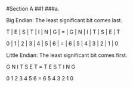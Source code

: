 #Section A
##1
###a.

Big Endian: The least significant bit comes last.

T | E | S | T | I | N | G | = | G | N | I | T | S | E | T

0 | 1 | 2 | 3 | 4 | 5 | 6 | = | 6 | 5 | 4 | 3 | 2 | 1 | 0

Little Endian: The least significant bit comes first.

G N I T S E T = T E S T I N G

0 1 2 3 4 5 6 = 6 5 4 3 2 1 0
